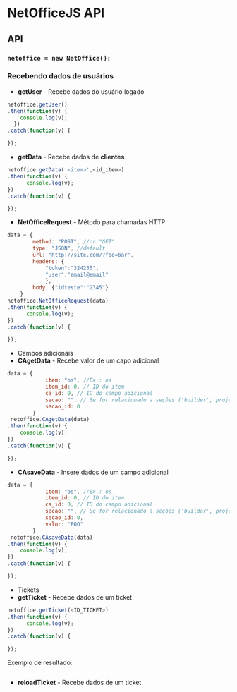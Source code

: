 # NetOfficeJS API

## API

### `netoffice = new NetOffice();`

### Recebendo dados de usuários


* **getUser** - Recebe dados do usuário logado

```javascript
netoffice.getUser()
.then(function(v) { 
    console.log(v); 
  })
.catch(function(v) {

});

```


* **getData** - Recebe dados de **clientes**
```javascript
netoffice.getData('<item>',<id_item>) 
.then(function(v) {
      console.log(v);    
}) 
.catch(function(v) {

});
```


* **NetOfficeRequest** - Método para chamadas HTTP
```javascript
data = {
        method: "POST", //or "GET"
        type: "JSON", //default
        url: "http://site.com/?foo=bar",
        headers: {
            "token":"324235",
            "user":"email@email"
            },
        body: {"idteste":"2345"}
    }
netoffice.NetOfficeRequest(data) 
.then(function(v) {
      console.log(v);    
}) 
.catch(function(v) {

});
```

* Campos adicionais
* **CAgetData** - Recebe valor de um capo adicional
```javascript
data = {
			item: "os", //Ex.: os
			item_id: 0, // ID do item 
			ca_id: 0, // ID do campo adicional
			secao: "", // Se for relacionado a seções ('builder','projeto','...')
			secao_id: 0
		}
 netoffice.CAgetData(data) 
.then(function(v) {
    console.log(v);    
}) 
.catch(function(v) {

});
```

* **CAsaveData** - Insere dados de um campo adicional
```javascript
data = {
			item: "os", //Ex.: os
			item_id: 0, // ID do item 
			ca_id: 0, // ID do campo adicional
			secao: "", // Se for relacionado a seções ('builder','projeto','...')
			secao_id: 0,
            valor: "FOO"
		}
 netoffice.CAsaveData(data) 
.then(function(v) {
    console.log(v);    
}) 
.catch(function(v) {

});
```


* Tickets
* **getTicket** - Recebe dados de um ticket
```javascript
netoffice.getTicket(<ID_TICKET>) 
.then(function(v) {
      console.log(v);    
}) 
.catch(function(v) {

});
```
Exemplo de resultado:
```

```

* **reloadTicket** - Recebe dados de um ticket


